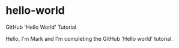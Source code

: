 # hello-world
GitHub 'Hello World' Tutorial

Hello, I'm Mark and I'm completing the GitHub 'Hello world' tutorial.
